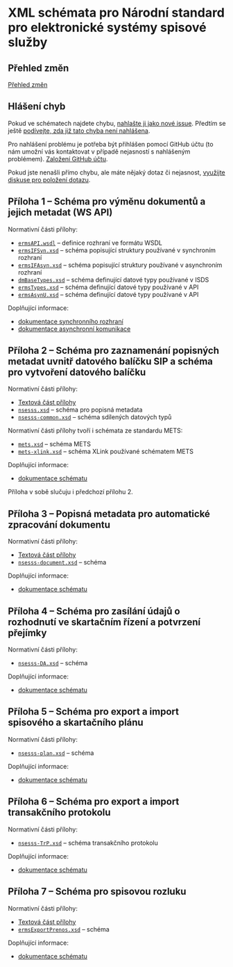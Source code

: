 # XML schémata pro Národní standard pro elektronické systémy spisové služby

## Přehled změn

[Přehled změn](CHANGES.md)

## Hlášení chyb

Pokud ve schématech najdete chybu,
[nahlašte ji jako nové issue](https://github.com/nsessl/schema/issues/new). Předtím
se ještě
[podívejte, zda již tato chyba není nahlášena](https://github.com/nsessl/schema/issues).

Pro nahlášení problému je potřeba být přihlášen pomocí GitHub účtu (to
nám umožní vás kontaktovat v případě nejasností s nahlášeným
problémem). [Založení GitHub účtu](https://github.com/signup).

Pokud jste nenašli přímo chybu, ale máte nějaký dotaz či nejasnost,
[využijte diskuse pro položení dotazu](https://github.com/nsessl/schema/discussions).

## Příloha 1 – Schéma pro výměnu dokumentů a jejich metadat (WS API)

Normativní části přílohy:

* [`ermsAPI.wsdl`](src/ermsAPI.wsdl) – definice rozhraní ve formátu
  WSDL
* [`ermsIFSyn.xsd`](src/ermsIFSyn.xsd) – schéma popisující struktury
  používané v synchroním rozhraní
* [`ermsIFAsyn.xsd`](src/ermsIFASyn.xsd) – schéma popisující struktury
  používané v asynchroním rozhraní
* [`dmBaseTypes.xsd`](src/dmBaseTypes.xsd) – schéma definující datové
  typy používané v ISDS
* [`ermsTypes.xsd`](src/ermsTypes.xsd) – schéma definující datové typy
  používané v API
* [`ermsAsynU.xsd`](src/ermsAsynU.xsd) – schéma definující datové typy
  používané v API

Doplňující informace:

* [dokumentace synchronního rozhraní](doc/1-api-sync/ermsAPI.html)
* [dokumentace asynchronní komunikace](doc/1-api-async/ermsIFASyn.html)

## Příloha 2 – Schéma pro zaznamenání popisných metadat uvnitř datového balíčku SIP a schéma pro vytvoření datového balíčku

Normativní části přílohy:

* [Textová část přílohy](Priloha2.rtf)
* [`nsesss.xsd`](src/nsesss.xsd) – schéma pro popisná metadata
* [`nsesss-common.xsd`](src/nsesss-common.xsd) – schéma sdílených
  datových typů

Normativní části přílohy tvoří i schémata ze standardu METS:
* [`mets.xsd`](src/mets.xsd) – schéma METS
* [`mets-xlink.xsd`](src/mets-xlink.xsd) – schéma XLink používané
  schématem METS

Doplňující informace:

* [dokumentace schématu](doc/2-metadata/nsesss.html)

Příloha v sobě slučuju i předchozí přílohu 2.

## Příloha 3 – Popisná metadata pro automatické zpracování dokumentu

Normativní části přílohy:

* [Textová část přílohy](Priloha3.md)
* [`nsesss-document.xsd`](src/nsesss-document.xsd) – schéma

Doplňující informace:

* [dokumentace schématu](doc/3-doc/nsesss-document.html)

  
## Příloha 4 – Schéma pro zasílání údajů o rozhodnutí ve skartačním řízení a potvrzení přejímky

Normativní části přílohy:

* [`nsesss-DA.xsd`](src/nsesss-DA.xsd) – schéma

Doplňující informace:

* [dokumentace schématu](doc/4-da/nsesss-DA.html)

## Příloha 5 – Schéma pro export a import spisového a skartačního plánu

Normativní části přílohy:

* [`nsesss-plan.xsd`](src/nsesss-plan.xsd) – schéma

Doplňující informace:

* [dokumentace schématu](doc/5-plan/nsesss-plan.html)

## Příloha 6 – Schéma pro export a import transakčního protokolu

Normativní části přílohy:

* [`nsesss-TrP.xsd`](src/nsesss-TrP.xsd) – schéma transakčního protokolu

Doplňující informace:

* [dokumentace schématu](doc/6-trp/nsesss-trp.html)

## Příloha 7 – Schéma pro spisovou rozluku

Normativní části přílohy:

* [Textová část přílohy](Priloha7.md)
* [`ermsExportPrenos.xsd`](src/ermsExportPrenos.xsd) – schéma

Doplňující informace:

* [dokumentace schématu](doc/C-export/ermsExportPrenos.html)


